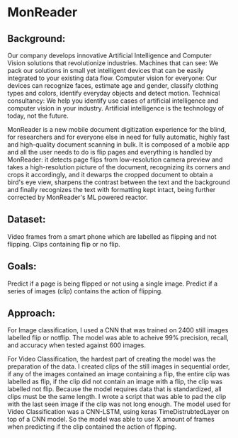 # MonReader
## Background:

Our company develops innovative Artificial Intelligence and Computer Vision solutions that revolutionize industries. 
Machines that can see: We pack our solutions in small yet intelligent devices that can be easily integrated to your existing data flow. 
Computer vision for everyone: Our devices can recognize faces, estimate age and gender, classify clothing types and colors, identify everyday objects and detect motion.
Technical consultancy: We help you identify use cases of artificial intelligence and computer vision in your industry. Artificial intelligence is the technology of today, not the future.

MonReader is a new mobile document digitization experience for the blind, for researchers and for everyone else in need for fully automatic, highly fast and high-quality document scanning in bulk.
It is composed of a mobile app and all the user needs to do is flip pages and everything is handled by MonReader: it detects page flips from low-resolution camera preview and takes a high-resolution 
picture of the document, recognizing its corners and crops it accordingly, and it dewarps the cropped document to obtain a bird's eye view, sharpens the contrast between the text and the background 
and finally recognizes the text with formatting kept intact, being further corrected by MonReader's ML powered reactor.

## Dataset:

Video frames from a smart phone which are labelled as flipping and not flipping.
Clips containing flip or no flip.

## Goals:

Predict if a page is being flipped or not using a single image. Predict if a series of images (clip) contains the action of flipping.

## Approach:

For Image classification, I used a CNN that was trained on 2400 still images labelled flip or notflip. The model was able to acheive 99% precision, recall, and accuracy when tested against 600 images.

For Video Classification, the hardest part of creating the model was the preparation of the data. I created clips of the still images in sequential order, if any of the images contained an image containing a flip, the entire clip was labelled as flip, if the clip did not contain an image with a flip, the clip was labelled not flip. Because the model requires data that is standardized, all clips must be the same length. I wrote a script that was able to pad the clip with the last seen image if the clip was not long enough. The model used for Video Classification was a CNN-LSTM, using keras TimeDistrubtedLayer on top of a CNN model. So the model was able to use X amount of frames when predicting if the clip contained the action of flpping.
